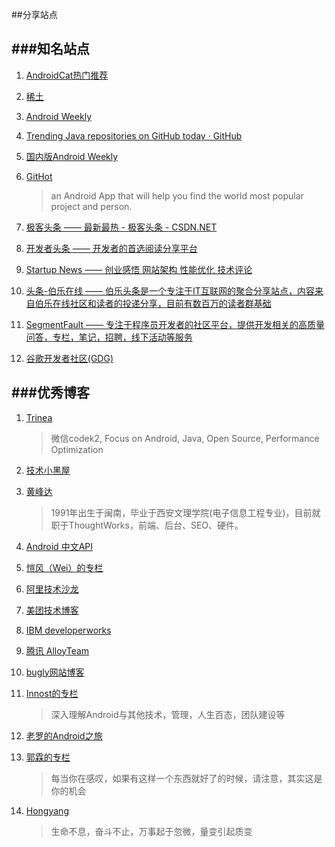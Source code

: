##分享站点

###知名站点
---
1. [AndroidCat热门推荐](http://androidcat.com/)

2. [稀土](http://gold.xitu.io/#/)

3. [Android Weekly](http://androidweekly.net/)

4. [Trending Java repositories on GitHub today · GitHub](https://github.com/trending?l=java)

5. [国内版Android Weekly](http://www.androidweekly.cn/)

6. [GitHot](https://github.com/andyiac/githot)
	>an Android App that will help you find the world most popular project and person.

7. [极客头条 —— 最新最热 - 极客头条 - CSDN.NET](http://geek.csdn.net/)

8. [开发者头条 —— 开发者的首选阅读分享平台](http://toutiao.io/)

9. [Startup News —— 创业感悟 网站架构 性能优化 技术评论](http://news.dbanotes.net/)

10. [头条-伯乐在线 —— 伯乐头条是一个专注于IT互联网的聚合分享站点，内容来自伯乐在线社区和读者的投递分享，目前有数百万的读者群基础](http://top.jobbole.com/)

11. [SegmentFault —— 专注于程序员开发者的社区平台，提供开发相关的高质量问答，专栏，笔记，招聘，线下活动等服务](http://segmentfault.com/)

12. [谷歌开发者社区(GDG) ](http://chinagdg.org/) 

###优秀博客
---
1. [Trinea](http://www.trinea.cn/)
  	 
	>微信codek2, Focus on Android, Java, Open Source, Performance Optimization
2. [技术小黑屋](http://droidyue.com/)

3. [黄峰达](https://www.phodal.com/)
	>1991年出生于闽南，毕业于西安文理学院(电子信息工程专业)，目前就职于ThoughtWorks，前端、后台、SEO、硬件。
	
4. [Android 中文API](http://www.cnblogs.com/over140/category/277077.html)

5. [愷风（Wei）的专栏](http://blog.csdn.net/flowingflying?viewmode=contents)

6. [阿里技术沙龙](http://club.alibabatech.org/)

7. [美团技术博客](http://tech.meituan.com/)

8. [IBM developerworks](http://www.ibm.com/developerworks/cn/java/)

9. [腾讯 AlloyTeam](http://www.alloyteam.com/)

10. [bugly网站博客](http://bugly.qq.com/blog/)

11. [Innost的专栏](http://blog.csdn.net/innost?viewmode=contents)
	>深入理解Android与其他技术，管理，人生百态，团队建设等

12. [老罗的Android之旅](http://blog.csdn.net/luoshengyang?viewmode=contents)
 
13. [郭霖的专栏](http://blog.csdn.net/guolin_blog)
	>每当你在感叹，如果有这样一个东西就好了的时候，请注意，其实这是你的机会
	
14. [Hongyang](http://blog.csdn.net/lmj623565791?viewmode=list)
	>生命不息，奋斗不止，万事起于忽微，量变引起质变

